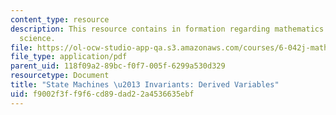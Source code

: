```yaml
---
content_type: resource
description: This resource contains in formation regarding mathematics for computer
  science.
file: https://ol-ocw-studio-app-qa.s3.amazonaws.com/courses/6-042j-mathematics-for-computer-science-spring-2015/f9002f3ff9f6cd89dad22a4536635ebf_MIT6_042JS16_DerivedVaria.pdf
file_type: application/pdf
parent_uid: 118f09a2-89bc-f0f7-005f-6299a530d329
resourcetype: Document
title: "State Machines \u2013 Invariants: Derived Variables"
uid: f9002f3f-f9f6-cd89-dad2-2a4536635ebf
---
```

